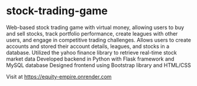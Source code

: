 # stock-trading-game
Web-based stock trading game with virtual money, allowing users to buy 
and sell stocks, track portfolio performance, create leagues with other users, 
and engage in competitive trading challenges.
Allows users to create accounts and stored their account details, leagues, and stocks 
in a database.
Utilized the yahoo finance library to retrieve real-time stock market data
Developed backend in Python with Flask framework and MySQL database
Designed frontend using Bootstrap library and HTML/CSS

Visit at https://equity-empire.onrender.com
